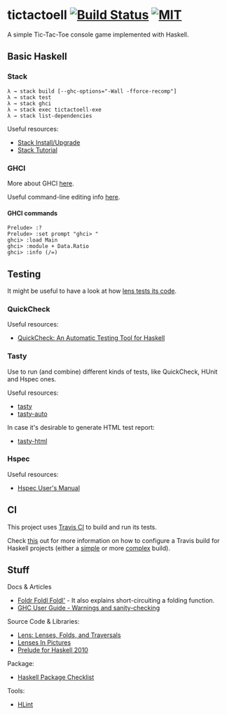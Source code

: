 # tictactoell [![Build Status](https://travis-ci.org/rafaelfiume/tictactoell.svg?branch=master)](https://travis-ci.org/rafaelfiume/tictactoell) [![MIT](https://img.shields.io/badge/license-MIT-blue.svg)](https://github.com/rafaelfiume/tictactoell/blob/master/LICENSE)

A simple Tic-Tac-Toe console game implemented with Haskell.


## Basic Haskell

### Stack

    λ → stack build [--ghc-options="-Wall -fforce-recomp"]
    λ → stack test
    λ → stack ghci
    λ → stack exec tictactoell-exe
    λ → stack list-dependencies

Useful resources:

* [Stack Install/Upgrade](https://docs.haskellstack.org/en/stable/install_and_upgrade/)
* [Stack Tutorial](https://github.com/Originate/guide/blob/master/haskell/stack-tutorial.md)

### GHCI

More about GHCI [here](http://learnyouahaskell.com/starting-out).

Useful command-line editing info [here](http://tiswww.case.edu/php/chet/readline/readline.html).

#### GHCI commands

    Prelude> :?
    Prelude> :set prompt "ghci> "
    ghci> :load Main
    ghci> :module + Data.Ratio
    ghci> :info (/=)

## Testing

It might be useful to have a look at how [lens tests its code](https://github.com/ekmett/lens/tree/master/tests).

### QuickCheck

Useful resources:

* [QuickCheck: An Automatic Testing Tool for Haskell](http://www.cse.chalmers.se/~rjmh/QuickCheck/manual.html)

### Tasty

Use to run (and combine) different kinds of tests, like QuickCheck, HUnit and Hspec ones.

Useful resources:

* [tasty](https://hackage.haskell.org/package/tasty)
* [tasty-auto](https://hackage.haskell.org/package/tasty-auto)

In case it's desirable to generate HTML test report:

* [tasty-html](https://github.com/feuerbach/tasty-html)

### Hspec

Useful resources:

* [Hspec User's Manual](https://hspec.github.io/)

## CI

This project uses [Travis CI](https://travis-ci.org/) to build and run its tests.

Check [this](https://docs.haskellstack.org/en/stable/travis_ci/) out for more information on how to configure a Travis build for Haskell projects (either a [simple](https://raw.githubusercontent.com/commercialhaskell/stack/stable/doc/travis-simple.yml) or more [complex](https://raw.githubusercontent.com/commercialhaskell/stack/stable/doc/travis-complex.yml) build).

## Stuff

Docs & Articles

* [Foldr Foldl Foldl'](https://wiki.haskell.org/Foldr_Foldl_Foldl%27) - It also explains short-circuiting a folding function.
* [GHC User Guide - Warnings and sanity-checking](https://downloads.haskell.org/~ghc/latest/docs/html/users_guide/using-warnings.html)

Source Code & Libraries:

* [Lens: Lenses, Folds, and Traversals](https://github.com/ekmett/lens)
* [Lenses In Pictures](http://adit.io/posts/2013-07-22-lenses-in-pictures.html)
* [Prelude for Haskell 2010](https://www.haskell.org/onlinereport/haskell2010/haskellch9.html#x16-1710009)

Package:

* [Haskell Package Checklist](http://taylor.fausak.me/2016/12/05/haskell-package-checklist/)

Tools:

* [HLint](https://github.com/ndmitchell/hlint)